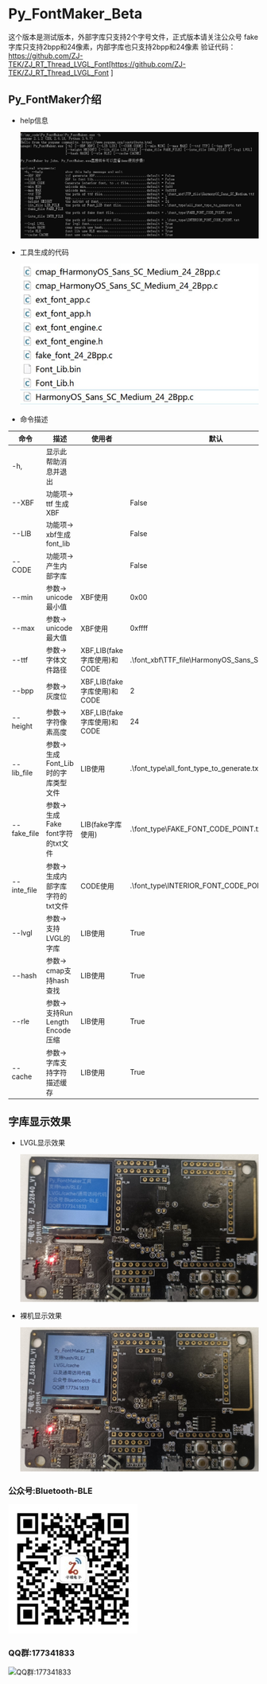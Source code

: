 # Py_FontMaker_Beta
这个版本是测试版本，外部字库只支持2个字号文件，正式版本请关注公众号
fake字库只支持2bpp和24像素，内部字库也只支持2bpp和24像素
验证代码：https://github.com/ZJ-TEK/ZJ_RT_Thread_LVGL_Font[https://github.com/ZJ-TEK/ZJ_RT_Thread_LVGL_Font ]
## Py_FontMaker介绍
- help信息

  ![Py_FontMaker -h](/image/pictures/Py_FontMaker.jpg) 

- 工具生成的代码

  ![Py_FontMaker -h](/image/pictures/工具生成的demo代码.jpg) 

- 命令描述

|命令	|描述	|使用者	|默认|
| ------------------------ | ------------------------ | ------------------------ | ------------------------ |
|-h,	|显示此帮助消息并退出|||		
|--XBF	|功能项-> ttf 生成 XBF|		|False|
|--LIB	|功能项-> xbf生成font_lib|		|False|
|--CODE |	功能项-> 产生内部字库|		|False|
|--min	|参数-> unicode最小值	|XBF使用	|0x00|
|--max 	|参数-> unicode最大值	|XBF使用	|0xffff|
|--ttf 	|参数-> 字体文件路径	|XBF,LIB(fake字库使用)和CODE	|.\font_xbf\TTF_file\HarmonyOS_Sans_SC_Medium.ttf|
|--bpp	|参数-> 灰度位	|XBF,LIB(fake字库使用)和CODE	|2|
|--height 	|参数-> 字符像素高度	|XBF,LIB(fake字库使用)和CODE	|24|
|--lib_file	|参数-> 生成Font_Lib时的字库类型文件	|LIB使用	|.\font_type\all_font_type_to_generate.txt|
|--fake_file	|参数-> 生成Fake font字符的txt文件	|LIB(fake字库使用)	|.\font_type\FAKE_FONT_CODE_POINT.txt|
|--inte_file	|参数-> 生成内部字库字符的txt文件	|CODE使用	|.\font_type\INTERIOR_FONT_CODE_POINT.txt|
|--lvgl	|参数-> 支持LVGL的字库	|LIB使用	|True|
|--hash	|参数-> cmap支持hash查找	|LIB使用	|True|
|--rle	|参数-> 支持Run Length Encode压缩	|LIB使用	|True|
|--cache	|参数-> 字库支持字符描述缓存	|LIB使用	|True|

## 字库显示效果
- LVGL显示效果

  ![LVGL显示效果](/image/pictures/LVGL显示效果.jpg) 
  
- 裸机显示效果

  ![裸机显示效果](/image/pictures/非LVGL显示效果.jpg)

### 公众号:Bluetooth-BLE  
  ![公众号:Bluetooth-BLE](/image/QR/公众号.jpg  "公众号:Bluetooth-BLE") 
### QQ群:177341833  
  ![QQ群:177341833](/image/QR/qq群.jpg  "QQ群:177341833") 
